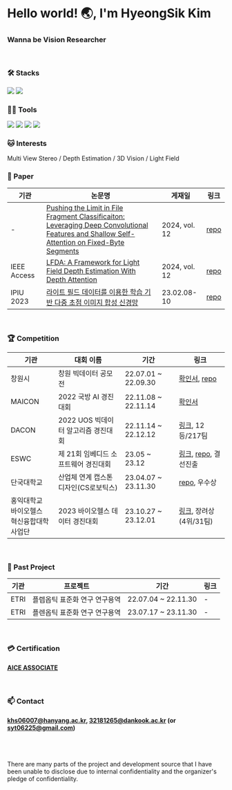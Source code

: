 # Hello world! 🌏, I'm HyeongSik Kim

### Wanna be Vision Researcher
<br/>

### 🛠️ Stacks

<img src="https://img.shields.io/badge/Python-3766AB?style=flat-square&logo=Python&logoColor=white"/> <img src="https://img.shields.io/badge/pytorch-EE4C2C?style=flat-square&logo=pytorch&logoColor=white"/> 
<br/>
### 💪🏼 Tools 

<img src="https://img.shields.io/badge/Visual Studio Code-007ACC?style=flat-square&logo=Visual Studio Code&logoColor=white"/> <img src="https://img.shields.io/badge/GitHub-181717?style=flat-square&logo=GitHub&logoColor=white"/> <img src="https://img.shields.io/badge/Vim-019733?style=flat-square&logo=Vim&logoColor=white"/> <img src="https://img.shields.io/badge/Anaconda-44A833?style=flat-square&logo=Anaconda&logoColor=white"/>
<br/>
### 🐱 Interests

Multi View Stereo / Depth Estimation / 3D Vision / Light Field
<br/>

### 📃 Paper
|기관|논문명|게재일|링크|
|---|------|---|--|
|-|[Pushing the Limit in File Fragment Classificaiton: Leveraging Deep Convolutional <br/> Features and Shallow Self-Attention on Fixed-Byte Segments](https://github.com/syt06007/ByteSCAN)|2024, vol. 12|[repo](https://github.com/syt06007/ByteSCAN)|
|IEEE Access|[LFDA: A Framework for Light Field Depth Estimation With Depth Attention](https://ieeexplore.ieee.org/document/10508345)|2024, vol. 12|[repo](https://github.com/syt06007/LFDA)|
|IPIU 2023|[라이트 필드 데이터를 이용한 학습 기반 다중 초점 이미지 합성 신경망](https://github.com/syt06007/syt06007/blob/main/%5B%EC%B2%A8%EB%B6%80%202%5DIPIU_paper.pdf)|23.02.08-10|[repo](https://github.com/syt06007/Multi-Focus-Image-Fusion)|

<br/>

### 🏆 Competition
|기관|대회 이름|기간|링크|
|---|------|---|---|
|창원시|창원 빅데이터 공모전|22.07.01 ~ 22.09.30|[확인서](https://github.com/syt06007/syt06007/blob/main/%EC%B2%A8%EB%B6%80%205.%E3%80%8C2022%20%EC%B0%BD%EC%9B%90%20%EB%B9%85%EB%8D%B0%EC%9D%B4%ED%84%B0%20%EA%B3%B5%EB%AA%A8%EC%A0%84%E3%80%8D%EC%B0%B8%EA%B0%80%20%ED%99%95%EC%9D%B8.pdf), [repo](https://github.com/syt06007/2022ChangWon_BigData)|
|MAICON|2022 국방 AI 경진대회|22.11.08 ~ 22.11.14|[확인서](https://github.com/syt06007/syt06007/blob/main/%5B%EC%B2%A8%EB%B6%80%206%5DMAICON.pdf)|
|DACON|2022 UOS 빅데이터 알고리즘 경진대회|22.11.14 ~ 22.12.12|[링크](https://dacon.io/en/competitions/official/236029/leaderboard), 12등/217팀|
|ESWC|제 21회 임베디드 소프트웨어 경진대회|23.05 ~ 23.12|[링크](https://www.eswcontest.or.kr/main.php), [repo](https://github.com/syt06007/2023ESWContest_mobility_6082), 결선진출|
|단국대학교|산업체 연계 캡스톤 디자인(CS로보틱스)|23.04.07 ~ 23.11.30|[repo](https://github.com/syt06007/Where_are_you_going), 우수상|
|홍익대학교 <br/>바이오헬스 <br/>혁신융합대학사업단|2023 바이오헬스 데이터 경진대회|23.10.27 ~ 23.12.01|[링크](https://aiconnect.kr/competition/detail/234), 장려상(4위/31팀)|

<br/>

### 📘 Past Project

|기관|프로젝트|기간|링크|
|---|------|---|---|
|ETRI|플렙옵틱 표준화 연구 연구용역|22.07.04 ~ 22.11.30|-|
|ETRI|플렌옵틱 표준화 연구 연구용역|23.07.17 ~ 23.11.30|-|
<br/>


### 💳 Certification
#### [AICE ASSOCIATE](https://github.com/syt06007/syt06007/blob/main/%5B%EC%B2%A8%EB%B6%80%208%5DAICE_%EC%9E%90%EA%B2%A9%EC%A6%9D02.15.pdf)
<br/>

### 📫 Contact
#### khs06007@hanyang.ac.kr, 32181265@dankook.ac.kr (or syt06225@gmail.com)


<br/><br/>

There are many parts of the project and development source that I have been unable to disclose due to internal confidentiality and the organizer's pledge of confidentiality.  
